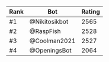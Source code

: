 Rank|Bot|Rating
---|---|---
#1|@Nikitosikbot|2565
#2|@RaspFish|2528
#3|@Coolman2021|2527
#4|@OpeningsBot|2064
